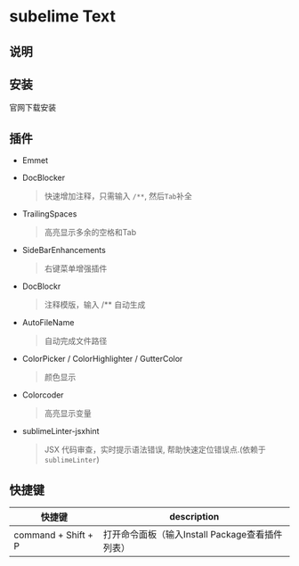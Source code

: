# subelime Text

## 说明

## 安装

官网下载安装

## 插件

- Emmet

- DocBlocker

  > 快速增加注释，只需输入 `/**`, 然后`Tab`补全

- TrailingSpaces

  > 高亮显示多余的空格和Tab

- SideBarEnhancements

  > 右键菜单增强插件

- DocBlockr

  > 注释模版，输入 /** 自动生成

- AutoFileName

  > 自动完成文件路径

- ColorPicker / ColorHighlighter / GutterColor

  > 颜色显示

- Colorcoder

  > 高亮显示变量

- sublimeLinter-jsxhint

  > JSX 代码审查，实时提示语法错误, 帮助快速定位错误点.(依赖于 `sublimeLinter`)

## 快捷键

| 快捷键              | description                                     |
| ------------------- | ----------------------------------------------- |
| command + Shift + P | 打开命令面板（输入Install Package查看插件列表） |

